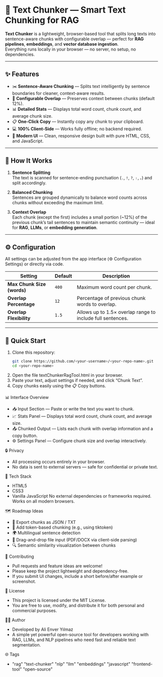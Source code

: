 # 🧩 Text Chunker — Smart Text Chunking for RAG

**Text Chunker** is a lightweight, browser-based tool that splits long texts into sentence-aware chunks with configurable overlap — perfect for **RAG pipelines**, **embeddings**, and **vector database ingestion**.  
Everything runs locally in your browser — no server, no setup, no dependencies.

---

## ✨ Features

- ✂️ **Sentence-Aware Chunking** — Splits text intelligently by sentence boundaries for cleaner, context-aware results.  
- 🔗 **Configurable Overlap** — Preserves context between chunks (default 12%).  
- 📊 **Detailed Stats** — Displays total word count, chunk count, and average chunk size.  
- 📋 **One-Click Copy** — Instantly copy any chunk to your clipboard.  
- 💻 **100% Client-Side** — Works fully offline; no backend required.  
- 🎨 **Modern UI** — Clean, responsive design built with pure HTML, CSS, and JavaScript.  

---

## 🧠 How It Works

1. **Sentence Splitting**  
   The text is scanned for sentence-ending punctuation (`.`, `!`, `?`, `।`, `。`) and split accordingly.  

2. **Balanced Chunking**  
   Sentences are grouped dynamically to balance word counts across chunks without exceeding the maximum limit.  

3. **Context Overlap**  
   Each chunk (except the first) includes a small portion (~12%) of the previous chunk’s tail sentences to maintain semantic continuity — ideal for **RAG**, **LLMs**, or **embedding generation**.

---

## ⚙️ Configuration

All settings can be adjusted from the app interface (⚙️ Configuration Settings) or directly via code.

| Setting | Default | Description |
|----------|----------|-------------|
| **Max Chunk Size (words)** | `400` | Maximum word count per chunk. |
| **Overlap Percentage** | `12` | Percentage of previous chunk words to overlap. |
| **Overlap Flexibility** | `1.5` | Allows up to 1.5× overlap range to include full sentences. |

---

## 🚀 Quick Start

1. Clone this repository:
   ```bash
   git clone https://github.com/<your-username>/<your-repo-name>.git
   cd <your-repo-name>

2. Open the file textChunkerRagTool.html in your browser.
3. Paste your text, adjust settings if needed, and click “Chunk Text”.
4. Copy chunks easily using the 📋 Copy buttons.

📊 Interface Overview
-   📥 Input Section — Paste or write the text you want to chunk.
-   📈 Stats Panel — Displays total word count, chunk count, and average size.
-   📤 Chunked Output — Lists each chunk with overlap information and a copy button.
-   ⚙️ Settings Panel — Configure chunk size and overlap interactively.

🔒 Privacy
-   All processing occurs entirely in your browser.
-   No data is sent to external servers — safe for confidential or private text.

🧩 Tech Stack
- HTML5
- CSS3
- Vanilla JavaScript
No external dependencies or frameworks required. Works on all modern browsers.

🗺️ Roadmap Ideas
-   🧾 Export chunks as JSON / TXT
-   🧠 Add token-based chunking (e.g., using tiktoken)
-   🌍 Multilingual sentence detection
-   📂 Drag-and-drop file input (PDF/DOCX via client-side parsing)
-   🔍 Semantic similarity visualization between chunks

🤝 Contributing
-   Pull requests and feature ideas are welcome!
-   Please keep the project lightweight and dependency-free.
-   If you submit UI changes, include a short before/after example or screenshot.

📄 License
-   This project is licensed under the MIT License.
-   You are free to use, modify, and distribute it for both personal and commercial purposes.

👨‍💻 Author
-   Developed by Ali Enver Yılmaz
-   A simple yet powerful open-source tool for developers working with RAG, LLMs, and NLP pipelines who need fast and reliable text segmentation.

🌐 Tags
-   "rag" "text-chunker" "nlp" "llm" "embeddings" "javascript" "frontend-tool" "open-source"
